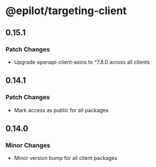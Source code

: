 # @epilot/targeting-client

## 0.15.1

### Patch Changes

- Upgrade openapi-client-axios to ^7.8.0 across all clients

## 0.14.1

### Patch Changes

- Mark access as public for all packages

## 0.14.0

### Minor Changes

- Minor version bump for all client packages
